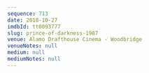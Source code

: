 ```yaml
---
sequence: 713
date: 2018-10-27
imdbId: tt0093777
slug: prince-of-darkness-1987
venue: Alamo Drafthouse Cinema - Woodbridge
venueNotes: null
medium: null
mediumNotes: null
---
```

